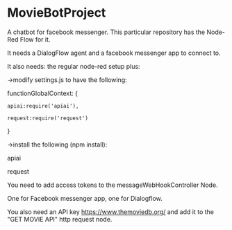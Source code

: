 # MovieBotProject
A chatbot for facebook messenger. This particular repository has the Node-Red Flow for it.

It needs a DialogFlow agent and a facebook messenger app to connect to.

It also needs: the regular node-red setup plus:

->modify settings.js to have the following:

functionGlobalContext: {

	apiai:require('apiai'),
	
	request:require('request')
	
}

->install the following (npm install):

apiai

request

You need to add access tokens to the messageWebHookController Node.

One for Facebook messenger app, one for Dialogflow.

You also need an API key  https://www.themoviedb.org/ and add it to the "GET MOVIE API" http request node.
